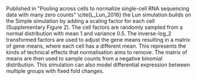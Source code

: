 Published in "Pooling across cells to normalize single-cell RNA sequencing data with many zero counts" \cite{L_Lun_2016} the Lun simulation builds on the Simple simulation by adding a scaling factor for each cell (Supplementary Figure 2). The cell factors are randomly sampled from a normal distribution with mean 1 and variance 0.5. The inverse-log_2 transformed factors are used to adjust the gene means resulting in a matrix of gene means, where each cell has a different mean. This represents the kinds of technical effects that normalisation aims to remove.  The matrix of means are then used to sample counts from a negative binomial distribution. This simulation can also model differential expression between multiple groups with fixed fold changes.